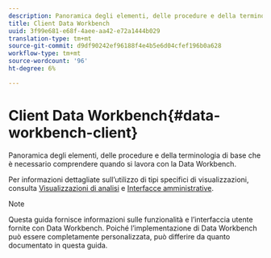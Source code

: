 ```yaml
---
description: Panoramica degli elementi, delle procedure e della terminologia di base che è necessario comprendere quando si lavora con la Data Workbench.
title: Client Data Workbench
uuid: 3f99e681-e68f-4aee-aa42-e72a1444b029
translation-type: tm+mt
source-git-commit: d9df90242ef96188f4e4b5e6d04cfef196b0a628
workflow-type: tm+mt
source-wordcount: '96'
ht-degree: 6%

---
```



# Client Data Workbench{#data-workbench-client}

Panoramica degli elementi, delle procedure e della terminologia di base che è necessario comprendere quando si lavora con la Data Workbench.

Per informazioni dettagliate sull’utilizzo di tipi specifici di visualizzazioni, consulta [Visualizzazioni di analisi](../../home/c-get-started/c-analysis-vis/c-analysis-vis.md#concept-cb5b9716d3404b2b888a55b3efec1fa5) e [Interfacce amministrative](../../home/c-get-started/c-admin-intrf/c-admin-intrf.md#concept-855c1a91e1a948969fab592adca15f74).

>[!NOTE]
>
>Questa guida fornisce informazioni sulle funzionalità e l’interfaccia utente fornite con Data Workbench. Poiché l’implementazione di Data Workbench può essere completamente personalizzata, può differire da quanto documentato in questa guida.


